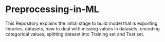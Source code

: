 # Preprocessing-in-ML

This Repository explains the initial stage to build model that is exporting libraries, datasets, how to deal with missing values in datasets, encoding categorical values, splitting dataset into Training set and Test set.
